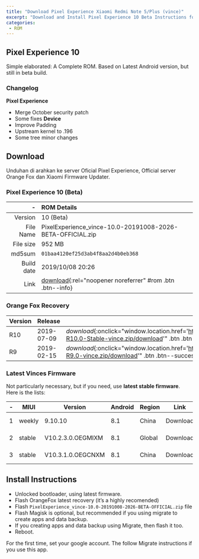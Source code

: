 ```yaml
---
title: "Download Pixel Experience Xiaomi Redmi Note 5/Plus (vince)"
excerpt: "Download and Install Pixel Experience 10 Beta Instructions for Vince"
categories:
 - ROM
---
```


## Pixel Experience 10

Simple elaborated: A Complete ROM. Based on Latest Android version, but still in beta build.

### Changelog

**Pixel Experience**
- Merge October security patch
- Some fixes
**Device**
- Improve Padding
- Upstream kernel to .196
- Some tree minor changes

## Download

Unduhan di arahkan ke server Oficial Pixel Experience, Official server Orange Fox dan Xiaomi Firmware Updater.

### Pixel Experience 10 (Beta)

|-|ROM Details|
|---:|:---|
|Version|10 (Beta)|
|File Name|PixelExperience_vince-10.0-20191008-2026-BETA-OFFICIAL.zip| 
|File size|952 MB|
|md5sum| `01baa4120ef25d3ab4f8aa2d4b0eb368` |
|Build date|2019/10/08 20:26|
|Link|[download](#){:rel="noopener noreferrer" #rom .btn .btn--info}|

<script>
var link = "https://downloads.sourceforge.net/project/pixelexperience/vince/PixelExperience_vince-10.0-20191008-2026-BETA-OFFICIAL.zip?r=&ts=" + Math.floor(Date.now() / 1000);
document.getElementById("rom").href=link;
</script>

### Orange Fox Recovery

|Version|Release|Link|Size|
|---|---|---|---|
|R10|2019-07-09|_download_{:onclick="window.location.href='https://sourceforge.net/projects/orangefox/files/vince/OrangeFox-R10.0-Stable-vince.zip/download'" .btn .btn--success}|40.0 MB|
|R9|2019-02-15|_download_{:onclick="window.location.href='https://sourceforge.net/projects/orangefox/files/vince/OrangeFox-R9.0-vince.zip/download'" .btn .btn--success}|37.5 MB|

### Latest Vinces Firmware

Not particularly necessary, but if you need, use **latest stable firmware**. Here is the lists:

|-|MIUI|Version|Android|Region|Link|Release|
|---|---|---|---|---|---|---|
|1|weekly|9.10.10|8.1|China|Download|2019-10-17|
|2|stable|V10.2.3.0.OEGMIXM|8.1|Global|Download|2019-07-12|
|3|stable|V10.3.1.0.OEGCNXM|8.1|China|Download|2019-04-16|

## Install Instructions

- Unlocked bootloader, using latest firmware.
- Flash OrangeFox latest recovery (it’s a highly recomended)
- Flash `PixelExperience_vince-10.0-20191008-2026-BETA-OFFICIAL.zip` file
- Flash Magisk is optional, but recommended if you using migrate to create apps and data backup.
- If you creating apps and data backup using Migrate, then flash it too.
- Reboot.

For the first time, set your google account. The follow Migrate instructions if you use this app.
